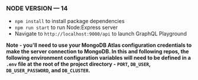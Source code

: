 ### NODE VERSION — 14

- `npm install` to install package dependencies
- `npm run start` to run Node:Express server
- Navigate to `http://localhost:9000/api` to launch GraphQL Playground

**Note - you'll need to use your MongoDB Atlas configuration credentials to make the server connection to MongoDB. In this and following repos, the following environment configuration variables will need to be defined in a `.env` file at the root of the project directory - `PORT`, `DB_USER`, `DB_USER_PASSWORD`, and `DB_CLUSTER`.**

